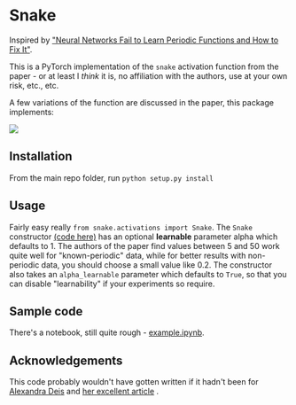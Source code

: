 # Snake
Inspired by ["Neural Networks Fail to Learn Periodic Functions and How to Fix It"](https://arxiv.org/abs/2006.08195).

This is a PyTorch implementation of the `snake` activation function from the paper - or at least I _think_ it is, no affiliation with the authors, use at your own risk, etc., etc.

A few variations of the function are discussed in the paper, this package implements:

 <img src="https://render.githubusercontent.com/render/math?math=x%2B\frac{1}{a}sin^{2}(ax)">

## Installation
From the main repo folder, run `python setup.py install`

## Usage
Fairly easy really `from snake.activations import Snake`.  The `Snake` constructor [(code here)](snake/activations.py) has an optional **learnable** parameter alpha which defaults to 1.  The authors of the paper find values between 5 and 50 work quite well for "known-periodic" data, while for better results with non-periodic data, you should choose a small value like 0.2.  The constructor also takes an `alpha_learnable` parameter which defaults to `True`, so that you can disable "learnability" if your experiments so require.

## Sample code
There's a notebook, still quite rough - [example.ipynb](example.ipynb).  


## Acknowledgements
This code probably wouldn't have gotten written if it hadn't been for [Alexandra Deis](https://towardsdatascience.com/@astakhova.aleksandra) and [her excellent article](https://towardsdatascience.com/extending-pytorch-with-custom-activation-functions-2d8b065ef2fa) .
